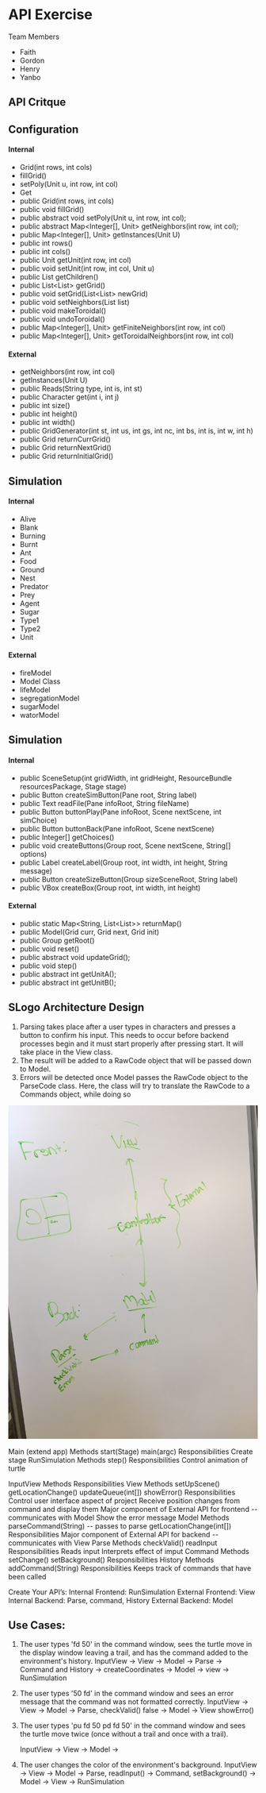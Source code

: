API Exercise
===============
Team Members
* Faith
* Gordon
* Henry
* Yanbo

API Critque
---------------
## **Configuration**

#### Internal
* Grid(int rows, int cols)
* fillGrid()
* setPoly(Unit u, int row, int col)
* Get
* public Grid(int rows, int cols)
* public void fillGrid()
* public abstract void setPoly(Unit u, int row, int col);
* public abstract Map<Integer[], Unit> getNeighbors(int row, int col);
* public Map<Integer[], Unit> getInstances(Unit U)
* public int rows()
* public int cols()
* public Unit getUnit(int row, int col)
* public void setUnit(int row, int col, Unit u)
* public List<Unit> getChildren()
* public List<List<Unit>> getGrid()
* public void setGrid(List<List<Unit>> newGrid)
* public void setNeighbors(List<Integer> list)
* public void makeToroidal()
* public void undoToroidal()
* public Map<Integer[], Unit> getFiniteNeighbors(int row, int col) 
* public Map<Integer[], Unit> getToroidalNeighbors(int row, int col) 

#### External
* getNeighbors(int row, int col)
* getInstances(Unit U)
* public Reads(String type, int is, int st)
* public Character get(int i, int j)
* public int size()
* public int height()
* public int width()
* public GridGenerator(int st, int us, int gs, int nc, int bs, int is, int w, int h)
* public Grid returnCurrGrid()
* public Grid returnNextGrid()
* public Grid returnInitialGrid()

## **Simulation**

#### Internal
* Alive
* Blank
* Burning
* Burnt
* Ant
* Food
* Ground
* Nest
* Predator
* Prey
* Agent
* Sugar
* Type1
* Type2
* Unit

#### External
* fireModel
* Model Class
* lifeModel
* segregationModel
* sugarModel
* watorModel

## **Simulation**

#### Internal
* public SceneSetup(int gridWidth, int gridHeight, ResourceBundle resourcesPackage, Stage stage) 
* public Button createSimButton(Pane root, String label) 
* public Text readFile(Pane infoRoot, String fileName) 
* public Button buttonPlay(Pane infoRoot, Scene nextScene, int simChoice) 
* public Button buttonBack(Pane infoRoot, Scene nextScene) 
* public Integer[] getChoices() 
* public void createButtons(Group root, Scene nextScene, String[] options) 
* public Label createLabel(Group root, int width, int height, String message) 
* public Button createSizeButton(Group sizeSceneRoot, String label)
* public VBox createBox(Group root, int width, int height) 

#### External
* public static Map<String, List<List<Character>>> returnMap() 
* public Model(Grid curr, Grid next, Grid init)
* public Group getRoot()
* public void reset() 
* public abstract void updateGrid();
* public void step()
* public abstract int getUnitA();
* public abstract int getUnitB();

SLogo Architecture Design
----------------------
1. Parsing takes place after a user types in characters and presses a button to confirm his input. This needs to occur before backend processes begin and it must start properly after pressing start. It will take place in the View class.
2. The result will be added to a RawCode object that will be passed down to Model.
3. Errors will be detected once Model passes the RawCode object to the ParseCode class. Here, the class will try to translate the RawCode to a Commands object, while doing so

![SLogo Architechture Design](images/SLogo_Design.JPG "SLogo Architechture Design")


Main (extend app)
Methods
start(Stage)
main(argc)
Responsibilities
Create stage
RunSimulation
Methods
step()
Responsibilities
Control animation of turtle

InputView
Methods
Responsibilities
View
Methods
setUpScene()
getLocationChange()
updateQueue(int[])
showError()
Responsibilities
Control user interface aspect of project
Receive position changes from command and display them
Major component of External API for frontend -- communicates with Model
Show the error message
Model
Methods
parseCommand(String) -- passes to parse
getLocationChange(int[])
Responsibilities
Major component of External API for backend -- communicates with View
Parse
Methods
checkValid()
readInput
Responsibilities 
Reads input
Interprets effect of imput
Command
Methods
setChange()
setBackground()
Responsibilities
History
Methods
addCommand(String)
Responsibilities
Keeps track of commands that have been called



Create Your API’s:
Internal Frontend: RunSimulation
External Frontend: View
Internal Backend: Parse, command, History
External Backend: Model




## Use Cases:
1. The user types 'fd 50' in the command window, sees the turtle move in the display window leaving a trail, and has the command added to the environment's history.
	InputView -> View -> Model -> Parse -> Command and History -> createCoordinates -> Model -> view -> RunSimulation

2. The user types '50 fd' in the command window and sees an error message that the command was not formatted correctly.
	InputView -> View -> Model -> Parse, checkValid() false ->  Model -> View showErro()

3. The user types 'pu fd 50 pd fd 50' in the command window and sees the turtle move twice (once without a trail and once with a trail).

	InputView -> View -> Model -> 
4.  The user changes the color of the environment's background.
	InputView -> View -> Model -> Parse, readInput() -> Command, setBackground() -> Model -> View -> RunSimulation






